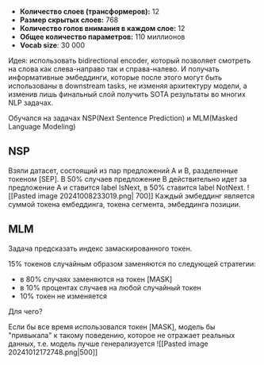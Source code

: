 - **Количество слоев (трансформеров):** 12
- **Размер скрытых слоев:** 768
- **Количество голов внимания в каждом слое:** 12
- **Общее количество параметров:** 110 миллионов
- **Vocab size**: 30 000 

Идея: использовать bidirectional encoder, который позволяет смотреть на слова как слева-направо так и справа-налево. И получать информативные эмбеддинги, которые после этого могут быть использованы в downstream tasks, не изменяя архитектуру модели, а изменив лишь финальный слой получить SOTA результаты во многих NLP задачах.

Обучался на задачах NSP(Next Sentence Prediction) и MLM(Masked Language Modeling)

## NSP
Взяли датасет, состоящий из пар предложений A и B, разделенные токеном \[SEP]. В 50% случаев предложение B действительно идет за предложение A и ставится label IsNext, в 50% ставится label NotNext.
![[Pasted image 20241008233019.png| 700]]
Каждый эмбеддинг является суммой токена ембеддинга, токена сегмента, эмбеддинга позиции.

## MLM
Задача предсказать индекс замаскированного токен. 

15% токенов случайным образом заменяются по следующей стратегии:

- в 80% случаях заменяются на токен \[MASK]
- в 10% процентах случаев на любой случайный токен
-  10% токен не изменяется

Для чего? 

Если бы все время использовался токен \[MASK], модель бы "привыкала" к такому поведению, которое не отражает реальных данных, т.е. модель лучше генерализуется 
![[Pasted image 20241012172748.png|500]]